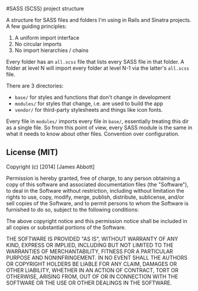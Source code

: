 #SASS (SCSS) project structure

A structure for SASS files and folders I'm using in Rails and Sinatra projects. A few
guiding principles:

1. A uniform import interface
2. No circular imports
3. No import hierarchies / chains

Every folder has an ```all.scss``` file that lists every SASS file in that folder.
A folder at level N will import every folder at level N-1 via the latter's
```all.scss``` file.

There are 3 directories:

* ```base/``` for styles and functions that don't change in development
* ```modules/``` for styles that change, i.e. are used to build the app
* ```vendor/``` for third-party stylesheets and things like icon fonts.

Every file in ```modules/``` imports every file in ```base/```, essentially treating
this dir as a single file. So from this point of view, every SASS module is the same
in what it needs to know about other files. Convention over configuration.

## License (MIT)

Copyright (c) [2014] [James Abbott]

Permission is hereby granted, free of charge, to any person obtaining a copy
of this software and associated documentation files (the "Software"), to deal
in the Software without restriction, including without limitation the rights
to use, copy, modify, merge, publish, distribute, sublicense, and/or sell
copies of the Software, and to permit persons to whom the Software is
furnished to do so, subject to the following conditions:

The above copyright notice and this permission notice shall be included in all
copies or substantial portions of the Software.

THE SOFTWARE IS PROVIDED "AS IS", WITHOUT WARRANTY OF ANY KIND, EXPRESS OR
IMPLIED, INCLUDING BUT NOT LIMITED TO THE WARRANTIES OF MERCHANTABILITY,
FITNESS FOR A PARTICULAR PURPOSE AND NONINFRINGEMENT. IN NO EVENT SHALL THE
AUTHORS OR COPYRIGHT HOLDERS BE LIABLE FOR ANY CLAIM, DAMAGES OR OTHER
LIABILITY, WHETHER IN AN ACTION OF CONTRACT, TORT OR OTHERWISE, ARISING FROM,
OUT OF OR IN CONNECTION WITH THE SOFTWARE OR THE USE OR OTHER DEALINGS IN THE
SOFTWARE.
